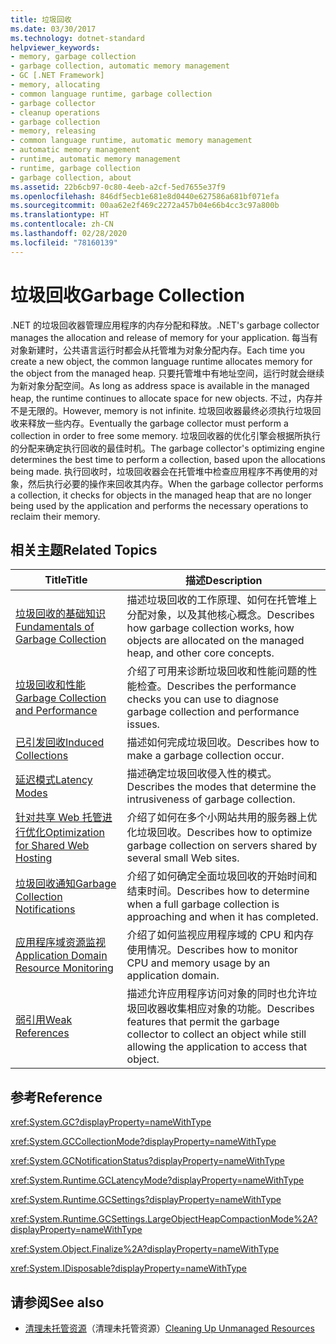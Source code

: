 ```yaml
---
title: 垃圾回收
ms.date: 03/30/2017
ms.technology: dotnet-standard
helpviewer_keywords:
- memory, garbage collection
- garbage collection, automatic memory management
- GC [.NET Framework]
- memory, allocating
- common language runtime, garbage collection
- garbage collector
- cleanup operations
- garbage collection
- memory, releasing
- common language runtime, automatic memory management
- automatic memory management
- runtime, automatic memory management
- runtime, garbage collection
- garbage collection, about
ms.assetid: 22b6cb97-0c80-4eeb-a2cf-5ed7655e37f9
ms.openlocfilehash: 846df5ecb1e681e8d0440e627586a681bf071efa
ms.sourcegitcommit: 00aa62e2f469c2272a457b04e66b4cc3c97a800b
ms.translationtype: HT
ms.contentlocale: zh-CN
ms.lasthandoff: 02/28/2020
ms.locfileid: "78160139"
---
```

# <a name="garbage-collection"></a><span data-ttu-id="b7cdb-102">垃圾回收</span><span class="sxs-lookup"><span data-stu-id="b7cdb-102">Garbage Collection</span></span>
<span data-ttu-id="b7cdb-103">.NET 的垃圾回收器管理应用程序的内存分配和释放。</span><span class="sxs-lookup"><span data-stu-id="b7cdb-103">.NET's garbage collector manages the allocation and release of memory for your application.</span></span> <span data-ttu-id="b7cdb-104">每当有对象新建时，公共语言运行时都会从托管堆为对象分配内存。</span><span class="sxs-lookup"><span data-stu-id="b7cdb-104">Each time you create a new object, the common language runtime allocates memory for the object from the managed heap.</span></span> <span data-ttu-id="b7cdb-105">只要托管堆中有地址空间，运行时就会继续为新对象分配空间。</span><span class="sxs-lookup"><span data-stu-id="b7cdb-105">As long as address space is available in the managed heap, the runtime continues to allocate space for new objects.</span></span> <span data-ttu-id="b7cdb-106">不过，内存并不是无限的。</span><span class="sxs-lookup"><span data-stu-id="b7cdb-106">However, memory is not infinite.</span></span> <span data-ttu-id="b7cdb-107">垃圾回收器最终必须执行垃圾回收来释放一些内存。</span><span class="sxs-lookup"><span data-stu-id="b7cdb-107">Eventually the garbage collector must perform a collection in order to free some memory.</span></span> <span data-ttu-id="b7cdb-108">垃圾回收器的优化引擎会根据所执行的分配来确定执行回收的最佳时机。</span><span class="sxs-lookup"><span data-stu-id="b7cdb-108">The garbage collector's optimizing engine determines the best time to perform a collection, based upon the allocations being made.</span></span> <span data-ttu-id="b7cdb-109">执行回收时，垃圾回收器会在托管堆中检查应用程序不再使用的对象，然后执行必要的操作来回收其内存。</span><span class="sxs-lookup"><span data-stu-id="b7cdb-109">When the garbage collector performs a collection, it checks for objects in the managed heap that are no longer being used by the application and performs the necessary operations to reclaim their memory.</span></span>  
  
<a name="related_topics"></a>
## <a name="related-topics"></a><span data-ttu-id="b7cdb-110">相关主题</span><span class="sxs-lookup"><span data-stu-id="b7cdb-110">Related Topics</span></span>  
  
|<span data-ttu-id="b7cdb-111">Title</span><span class="sxs-lookup"><span data-stu-id="b7cdb-111">Title</span></span>|<span data-ttu-id="b7cdb-112">描述</span><span class="sxs-lookup"><span data-stu-id="b7cdb-112">Description</span></span>|  
|-----------|-----------------|  
|[<span data-ttu-id="b7cdb-113">垃圾回收的基础知识</span><span class="sxs-lookup"><span data-stu-id="b7cdb-113">Fundamentals of Garbage Collection</span></span>](../../../docs/standard/garbage-collection/fundamentals.md)|<span data-ttu-id="b7cdb-114">描述垃圾回收的工作原理、如何在托管堆上分配对象，以及其他核心概念。</span><span class="sxs-lookup"><span data-stu-id="b7cdb-114">Describes how garbage collection works, how objects are allocated on the managed heap, and other core concepts.</span></span>|  
|[<span data-ttu-id="b7cdb-115">垃圾回收和性能</span><span class="sxs-lookup"><span data-stu-id="b7cdb-115">Garbage Collection and Performance</span></span>](../../../docs/standard/garbage-collection/performance.md)|<span data-ttu-id="b7cdb-116">介绍了可用来诊断垃圾回收和性能问题的性能检查。</span><span class="sxs-lookup"><span data-stu-id="b7cdb-116">Describes the performance checks you can use to diagnose garbage collection and performance issues.</span></span>|  
|[<span data-ttu-id="b7cdb-117">已引发回收</span><span class="sxs-lookup"><span data-stu-id="b7cdb-117">Induced Collections</span></span>](../../../docs/standard/garbage-collection/induced.md)|<span data-ttu-id="b7cdb-118">描述如何完成垃圾回收。</span><span class="sxs-lookup"><span data-stu-id="b7cdb-118">Describes how to make a garbage collection occur.</span></span>|  
|[<span data-ttu-id="b7cdb-119">延迟模式</span><span class="sxs-lookup"><span data-stu-id="b7cdb-119">Latency Modes</span></span>](../../../docs/standard/garbage-collection/latency.md)|<span data-ttu-id="b7cdb-120">描述确定垃圾回收侵入性的模式。</span><span class="sxs-lookup"><span data-stu-id="b7cdb-120">Describes the modes that determine the intrusiveness of garbage collection.</span></span>|  
|[<span data-ttu-id="b7cdb-121">针对共享 Web 托管进行优化</span><span class="sxs-lookup"><span data-stu-id="b7cdb-121">Optimization for Shared Web Hosting</span></span>](../../../docs/standard/garbage-collection/optimization-for-shared-web-hosting.md)|<span data-ttu-id="b7cdb-122">介绍了如何在多个小网站共用的服务器上优化垃圾回收。</span><span class="sxs-lookup"><span data-stu-id="b7cdb-122">Describes how to optimize garbage collection on servers shared by several small Web sites.</span></span>|  
|[<span data-ttu-id="b7cdb-123">垃圾回收通知</span><span class="sxs-lookup"><span data-stu-id="b7cdb-123">Garbage Collection Notifications</span></span>](../../../docs/standard/garbage-collection/notifications.md)|<span data-ttu-id="b7cdb-124">介绍了如何确定全面垃圾回收的开始时间和结束时间。</span><span class="sxs-lookup"><span data-stu-id="b7cdb-124">Describes how to determine when a full garbage collection is approaching and when it has completed.</span></span>|  
|[<span data-ttu-id="b7cdb-125">应用程序域资源监视</span><span class="sxs-lookup"><span data-stu-id="b7cdb-125">Application Domain Resource Monitoring</span></span>](../../../docs/standard/garbage-collection/app-domain-resource-monitoring.md)|<span data-ttu-id="b7cdb-126">介绍了如何监视应用程序域的 CPU 和内存使用情况。</span><span class="sxs-lookup"><span data-stu-id="b7cdb-126">Describes how to monitor CPU and memory usage by an application domain.</span></span>|  
|[<span data-ttu-id="b7cdb-127">弱引用</span><span class="sxs-lookup"><span data-stu-id="b7cdb-127">Weak References</span></span>](../../../docs/standard/garbage-collection/weak-references.md)|<span data-ttu-id="b7cdb-128">描述允许应用程序访问对象的同时也允许垃圾回收器收集相应对象的功能。</span><span class="sxs-lookup"><span data-stu-id="b7cdb-128">Describes features that permit the garbage collector to collect an object while still allowing the application to access that object.</span></span>|  
  
## <a name="reference"></a><span data-ttu-id="b7cdb-129">参考</span><span class="sxs-lookup"><span data-stu-id="b7cdb-129">Reference</span></span>  
 <xref:System.GC?displayProperty=nameWithType>  
  
 <xref:System.GCCollectionMode?displayProperty=nameWithType>  
  
 <xref:System.GCNotificationStatus?displayProperty=nameWithType>  
  
 <xref:System.Runtime.GCLatencyMode?displayProperty=nameWithType>  
  
 <xref:System.Runtime.GCSettings?displayProperty=nameWithType>  
  
 <xref:System.Runtime.GCSettings.LargeObjectHeapCompactionMode%2A?displayProperty=nameWithType>  
  
 <xref:System.Object.Finalize%2A?displayProperty=nameWithType>  
  
 <xref:System.IDisposable?displayProperty=nameWithType>  
  
## <a name="see-also"></a><span data-ttu-id="b7cdb-130">请参阅</span><span class="sxs-lookup"><span data-stu-id="b7cdb-130">See also</span></span>

- <span data-ttu-id="b7cdb-131">[清理未托管资源](../../../docs/standard/garbage-collection/unmanaged.md)（清理未托管资源）</span><span class="sxs-lookup"><span data-stu-id="b7cdb-131">[Cleaning Up Unmanaged Resources](../../../docs/standard/garbage-collection/unmanaged.md)</span></span>
